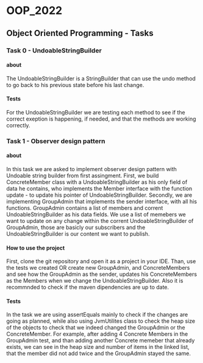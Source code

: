 # OOP_2022
## Object Oriented Programming - Tasks

### Task 0 - UndoableStringBuilder
#### about
The UndoableStringBuilder is a StringBuilder that can use the undo method to go back to his previous state before his last change.
#### Tests
For the UndoableStringBuilder we are testing each method to see if the correct exeption is happening, if needed, and that the methods are working correctly.


### Task 1 - Observer design pattern
#### about
In this task we are asked to implement observer design pattern with Undoable string builder from first assingment.
First, we build ConcreteMember class with a UndoableStringBuilder as his only field of data he contains, who implements the Member interface with the function update - to update his pointer of UndoableStringBuilder.
Secondly, we are implementing GroupAdmin that implements the sender interface, with all his functions. GroupAdmin contains a list of members and corrent UndoableStringBuilder as his data fields. We use a list of memebers we want to update on any change within the corrent UndoableStringBuilder of GroupAdmin, those are basicly our subscribers and the UndoableStringBuilder is our content we want to publish.

#### How to use the project
First, clone the git repository and open it as a project in your IDE.
Than, use the tests we created OR create new GroupAdmin, and ConcreteMembers and see how the GroupAdmin as the sender, updates his ConcreteMembers as the Members when we change the UndoableStringBuilder.
Also it is recommnded to check if the maven dipendencies are up to date.

#### Tests
In the task we are using assertEquals mainly to check if the changes are going as planned, while also using JvmUtilites class to check the heap size of the objects to check that we indeed changed the GroupAdmin or the ConcreteMember. For example, after adding 4 Concrete Members in the GroupAdmin test, and than adding another Concrete memeber that already exists, we can see in the heap size and number of items in the linked list, that the member did not add twice and the GroupAdmin stayed the same.